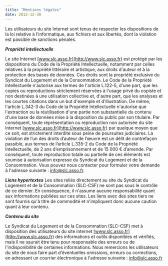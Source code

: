 ```yaml
---
title: "Mentions légales"
date: 2012-12-30
---
```


Les utilisateurs du site Internet sont tenus de respecter les dispositions de la loi relative à l'informatique, aux fichiers et aux libertés, dont la violation est passible de sanctions pénales.

**_Propriété intellectuelle_**

Le site Internet [www.slc.asso.fr](http://www.slc.asso.fr) est protégé par les dispositions du Code de la Propriété Intellectuelle, notamment par celles relatives à la propriété littéraire et artistique, aux droits d'auteur et à la protection des bases de données. Ces droits sont la propriété exclusive du Syndicat du Logement et de la Consommation. Le Code de la Propriété Intellectuelle n'autorise aux termes de l'article L.122-5, d'une part, que les copies ou reproductions strictement réservées à l'usage privé du copiste et non destinées à une utilisation collective et, d'autre part, que les analyses et les courtes citations dans un but d'exemple et d'illustration. De même, l'article L.342-3 du Code de la Propriété Intellectuelle n'autorise que l'extraction ou la réutilisation d'une partie non substantielle du contenu d'une base de données mise à la disposition du public par son titulaire. Par conséquent, toute représentation ou reproduction non autorisée du site Internet [www.slc.asso.fr](http://www.slc.asso.fr) par quelque moyen que ce soit, est strictement interdite sous peine de poursuites judiciaires. La violation de l’un des droits d’auteur de l’œuvre est un délit de contrefaçon passible, aux termes de l’article L.335-2 du Code de la Propriété Intellectuelle, de 2 ans d’emprisonnement et de 15 000 € d’amende. Par conséquent, toute reproduction totale ou partielle de ces éléments est soumise à autorisation expresse du Syndicat du Logement et de la Consommation. Vous pouvez nous contacter pour formuler votre demande à l'adresse suivante : [info@slc.asso.fr](mailto:info@slc.asso.fr).

**_Liens hypertextes_** Les sites reliés directement au site du Syndicat du Logement et de la Consommation (SLC-CSF) ne sont pas sous le contrôle de ce dernier. En conséquence, il n'assume aucune responsabilité quant aux informations publiées sur ces sites. Les liens avec des sites tiers ne sont fournis qu'à titre de commodité et n'impliquent donc aucune caution quant à leur contenu.

**_Contenu du site_**

Le Syndicat du Logement et de la Consommation (SLC-CSF) met à disposition des utilisateurs du site internet [www.slc.asso.fr](http://www.slc.asso.fr) des informations et outils disponibles et vérifiés, mais il ne saurait être tenu pour responsable des erreurs ou de l'indisponibilité de certaines informations. Nous remercions les utilisateurs du site de nous faire part d'éventuelles omissions, erreurs ou corrections, en adressant un courrier électronique à l'adresse suivante : [info@slc.asso.fr](mailto:info@slc.asso.fr)
